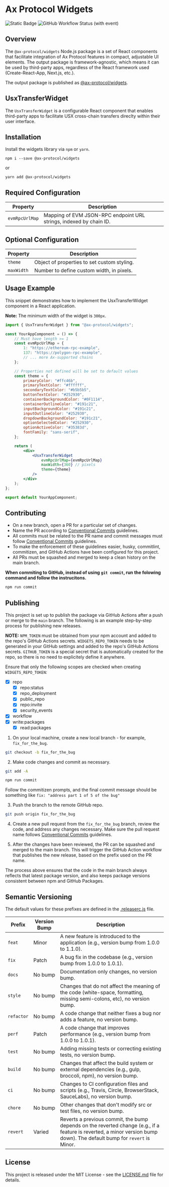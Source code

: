# Ax Protocol Widgets

![Static Badge](https://img.shields.io/badge/license-MIT-yellow)
![GitHub Workflow Status (with event)](https://img.shields.io/github/actions/workflow/status/Ax-Protocol/widgets/ci.yml?label=tests)

## Overview

The `@ax-protocol/widgets` Node.js package is a set of React components that facilitate integration of Ax Protocol features in compact, adjustable UI elements.
The output package is framework-agnostic, which means it can be used by third-party apps, regardless of the React framework used (Create-React-App, Next.js, etc.).

The output package is published as [@ax-protocol/widgets](https://www.npmjs.com/package/@ax-protocol/widgets).

## UsxTransferWidget

The `UsxTransferWidget` is a configurable React component that enables third-party apps to facilitate USX cross-chain transfers direclty within their user interface.

## Installation

Install the widgets library via `npm` or `yarn`.

```
npm i --save @ax-protocol/widgets
```

or

```
yarn add @ax-protocol/widgets
```

## Required Configuration

| Property       | Description                                                        |
| -------------- | ------------------------------------------------------------------ |
| `evmRpcUrlMap` | Mapping of EVM JSON-RPC endpoint URL strings, indexed by chain ID. |

## Optional Configuration

| Property   | Description                                 |
| ---------- | ------------------------------------------- |
| `theme`    | Object of properties to set custom styling. |
| `maxWidth` | Number to define custom width, in pixels.   |

## Usage Example

This snippet demonstrates how to implement the UsxTransferWidget component in a React application.

**Note:** The minimum width of the widget is `300px`.

```jsx
import { UsxTransferWidget } from "@ax-protocol/widgets";

const YourAppComponent = () => {
	// Must have length >= 1
	const evmRpcUrlMap = {
		1: "https://ethereum-rpc-example",
		137: "https://polygon-rpc-example",
		// ... more Ax-supported chains
	};

	// Properties not defined will be set to default values
	const theme = {
		primaryColor: "#ffc46b",
		primaryTextColor: "#ffffff",
		secondaryTextColor: "#b5b5b5",
		buttonTextColor: "#252930",
		containerBackgroundColor: "#0F1114",
		containerOutlineColor: "#191c21",
		inputBackgroundColor: "#191c21",
		inputOutlineColor: "#252930",
		dropdownBackgroundColor: "#191c21",
		optionSelectedColor: "#252930",
		optionActiveColor: "#35383d",
		fontFamily: "sans-serif",
	};

	return (
		<div>
			<UsxTransferWidget
				evmRpcUrlMap={evmRpcUrlMap}
				maxWidth={360} // pixels
				theme={theme}
			/>
		</div>
	);
};

export default YourAppComponent;
```

## Contributing

-   On a new branch, open a PR for a particular set of changes.
-   Name the PR according to [Conventional Commits](https://www.conventionalcommits.org/en/v1.0.0-beta.2/#specification) guidelines.
-   All commits must be related to the PR name and commit messages must follow [Conventional Commits](https://www.conventionalcommits.org/en/v1.0.0-beta.2/#specification) guidelines.
-   To make the enforcement of these guidelines easier, husky, commitlint, commitizen, and GitHub Actions have been configured for this project.
-   All PRs must be squashed and merged to keep a clean history on the main branch.

**When commiting to GitHub, instead of using `git commit`, run the folowing command and follow the instrucitons.**

```sh
npm run commit
```

## Publishing

This project is set up to publish the package via GitHub Actions after a push or merge to the `main` branch. The following is an example step-by-step process for publishing new releases.

**NOTE:** `NPM_TOKEN` must be obtained from your npm account and added to the repo's GitHub Actions secrets. `WIDGETS_REPO_TOKEN` needs to be generated in your GitHub settings and added to the repo's GitHub Actions secrets. `GITHUB_TOKEN` is a special secret that is automatically created for the repo, so there is no need to explicitely define it anywhere.

Ensure that only the following scopes are checked when creating `WIDGETS_REPO_TOKEN`:

-   [x] repo
    -   [x] repo:status
    -   [x] repo_deployment
    -   [x] public_repo
    -   [x] repo:invite
    -   [x] security_events
-   [x] workflow
-   [x] write:packages
    -   [x] read:packages

1. On your local machine, create a new local branch - for example, `fix_for_the_bug`.

```sh
git checkout -b fix_for_the_bug
```

2. Make code changes and commit as necessary.

```sh
git add -A
```

```sh
npm run commit
```

Follow the commitizen prompts, and the final commit message should be something like `fix: "address part 1 of 5 of the bug"`

3. Push the branch to the remote GitHub repo.

```sh
git push origin fix_for_the_bug
```

4. Create a new pull request from the `fix_for_the_bug` branch, review the code, and address any changes necessary. Make sure the pull request name follows [Conventional Commits](https://www.conventionalcommits.org/en/v1.0.0-beta.2/#specification) guidelines.

5. After the changes have been reviewed, the PR can be squashed and merged to the main branch. This will trigger the GitHub Action workflow that publishes the new release, based on the prefix used on the PR name.

The process above ensures that the code in the main branch always reflects that latest package version, and also keeps package versions consistent between npm and GitHub Packages.

## Semantic Versioning

The default values for these prefixes are defined in the [.releaserc.js](https://github.com/Ax-Protocol/widgets/blob/main/.releaserc.js) file.

| Prefix     | Version Bump | Description                                                                                                                                                             |
| ---------- | ------------ | ----------------------------------------------------------------------------------------------------------------------------------------------------------------------- |
| `feat`     | Minor        | A new feature is introduced to the application (e.g., version bump from 1.0.0 to 1.1.0).                                                                                |
| `fix`      | Patch        | A bug fix in the codebase (e.g., version bump from 1.0.0 to 1.0.1).                                                                                                     |
| `docs`     | No bump      | Documentation only changes, no version bump.                                                                                                                            |
| `style`    | No bump      | Changes that do not affect the meaning of the code (white-space, formatting, missing semi-colons, etc), no version bump.                                                |
| `refactor` | No bump      | A code change that neither fixes a bug nor adds a feature, no version bump.                                                                                             |
| `perf`     | Patch        | A code change that improves performance (e.g., version bump from 1.0.0 to 1.0.1).                                                                                       |
| `test`     | No bump      | Adding missing tests or correcting existing tests, no version bump.                                                                                                     |
| `build`    | No bump      | Changes that affect the build system or external dependencies (e.g., gulp, broccoli, npm), no version bump.                                                             |
| `ci`       | No bump      | Changes to CI configuration files and scripts (e.g., Travis, Circle, BrowserStack, SauceLabs), no version bump.                                                         |
| `chore`    | No bump      | Other changes that don't modify src or test files, no version bump.                                                                                                     |
| `revert`   | Varied       | Reverts a previous commit, the bump depends on the reverted change (e.g., if a feature is reverted, a minor version bump down). The default bump for `revert` is Minor. |

## License

This project is released under the MIT License - see the [LICENSE.md](https://github.com/Ax-Protocol/widgets/blob/main/LICENSE.md) file for details.
